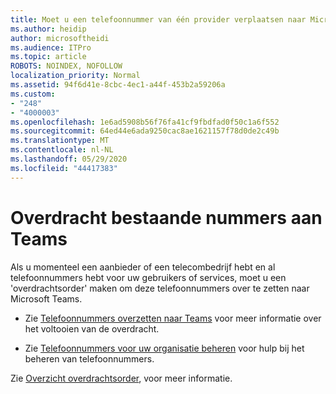 ```yaml
---
title: Moet u een telefoonnummer van één provider verplaatsen naar Microsoft?
ms.author: heidip
author: microsoftheidi
ms.audience: ITPro
ms.topic: article
ROBOTS: NOINDEX, NOFOLLOW
localization_priority: Normal
ms.assetid: 94f6d41e-8cbc-4ec1-a44f-453b2a59206a
ms.custom:
- "248"
- "4000003"
ms.openlocfilehash: 1e6ad5908b56f76fa41cf9fbdfad0f50c1a6f552
ms.sourcegitcommit: 64ed44e6ada9250cac8ae1621157f78d0de2c49b
ms.translationtype: MT
ms.contentlocale: nl-NL
ms.lasthandoff: 05/29/2020
ms.locfileid: "44417383"
---
```

# <a name="port-existing-numbers-to-teams"></a>Overdracht bestaande nummers aan Teams

Als u momenteel een aanbieder of een telecombedrijf hebt en al telefoonnummers hebt voor uw gebruikers of services, moet u een 'overdrachtsorder' maken om deze telefoonnummers over te zetten naar Microsoft Teams.

- Zie [Telefoonnummers overzetten naar Teams](https://docs.microsoft.com/microsoftteams/phone-number-calling-plans/transfer-phone-numbers-to-teams) voor meer informatie over het voltooien van de overdracht. 

- Zie [Telefoonnummers voor uw organisatie beheren](https://docs.microsoft.com/microsoftteams/manage-phone-numbers-for-your-organization/manage-phone-numbers-for-your-organization) voor hulp bij het beheren van telefoonnummers. 

Zie [Overzicht overdrachtsorder](https://docs.microsoft.com/MicrosoftTeams/phone-number-calling-plans/port-order-overview), voor meer informatie.  
